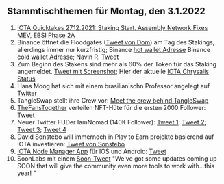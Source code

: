 ## Stammtischthemen für Montag, den 3.1.2022

1. [IOTA Quicktakes 27.12.2021: Staking Start, Assembly Network Fixes MEV, EBSI Phase 2A](https://www.youtube.com/watch?v=nmGmi9TXH7o)
2. Binance öffnet die Floodgates ([Tweet von Dom](https://twitter.com/DomSchiener/status/1475744400085065728?s=20)) am Tag des Stakings, allerdings immer nur kurzfristig; Binance [hot wallet Adresse](https://explorer.iota.org/mainnet/addr/iota1qrp7wn7ag964yh7r6csphg8l47q9ehlpxz8tukhad09x7avjj09s5qunq87)
Binance [cold wallet Adresse](https://explorer.iota.org/mainnet/addr/iota1qrw93e6mpj8s4uxg5rxecs44uw07rc2r0awegvc9k9zdxk38rx9vs7wu9r9); Navin R. [Tweet](https://twitter.com/navinram999/status/1475820411401158660?s=20)
3. Zum Beginn des Stakens sind mehr als 60% der Token für das Staking angemeldet. [Tweet mit Screenshot](https://twitter.com/Vrom14286662/status/1475801963539226626?s=20); Hier der aktuelle [IOTA Chrysalis Status](https://chrysalis.iota.org/status)
4. Hans Moog hat sich mit einem brasilianischn Professor angelegt auf [Twitter](https://twitter.com/hus_qy/status/1383766171736961033?s=20)
5. TangleSwap stellt ihre Crew vor: [Meet the crew behind TangleSwap](https://tangleswap.medium.com/meet-the-crew-behind-tangleswap-1d85c21af876)
6. [TheFansTogether](https://twitter.com/TheFansTogether) verteilen NFT-Hüte für die ersten 2000 Follower: [Tweet](https://twitter.com/TheFansTogether/status/1475890927478706177?s=20)
7. Neuer Twitter FUDer IamNomad (140K Follower): [Tweet 1](https://twitter.com/IamNomad/status/1475900242474283009?s=20); [Tweet 2](https://twitter.com/IamNomad/status/1475900443247185930?s=20); [Tweet 3](https://twitter.com/IamNomad/status/1475927519585050636?s=20); [Tweet 4](https://twitter.com/IamNomad/status/1475932866743881728?s=20)
8. David Sonstebo will immernoch in Play to Earn projekte basierend auf IOTA investieren: [Tweet von Sonstebo](https://twitter.com/DavidSonstebo/status/1475915881054154755?s=20)
9. [IOTA Node Manager App](https://iota-node-manager.devster-hh.de/) für IOS und Android: [Tweet](https://twitter.com/marcel_pochert/status/1475850233607299083?s=20)
10. SoonLabs mit einem [Soon-Tweet](https://twitter.com/soon_labs/status/1474329662352359426?s=20) "We've got some updates coming up SOON that will give the community even more tools to work with...this year! "

